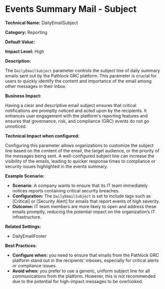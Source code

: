 # Events Summary Mail - Subject

**Technical Name:** DailyEmailSubject

**Category:** Reporting

**Default Value:**

**Impact Level:** High

**Description:**

The `DailyEmailSubject` parameter controls the subject line of daily summary emails sent out by the Pathlock GRC platform. This parameter is crucial for users to quickly identify the content and importance of the email among other messages in their inbox.

**Business Impact:**

Having a clear and descriptive email subject ensures that critical notifications are promptly noticed and acted upon by the recipients. It enhances user engagement with the platform's reporting features and ensures that governance, risk, and compliance (GRC) events do not go unnoticed.

**Technical Impact when configured:**

Configuring this parameter allows organizations to customize the subject line based on the content of the email, the target audience, or the priority of the messages being sent. A well-configured subject line can increase the visibility of the emails, leading to quicker response times to compliance or security issues highlighted in the events summary.

**Example Scenario:**

- **Scenario:** A company wants to ensure that its IT team immediately notices reports containing critical security breaches.
- **Configuration:** The `DailyEmailSubject` is set to include tags such as [Critical] or [Security Alert] for emails that report events of high severity.
- **Outcome:** IT team members are more likely to open and address these emails promptly, reducing the potential impact on the organization’s IT infrastructure.

**Related Settings:**

- DailyEmailFooter

**Best Practices:** 

- **Configure when:** you need to ensure that emails from the Pathlock GRC platform stand out in the recipients' inboxes, especially for critical alerts or compliance issues.
- **Avoid when:** you prefer to use a generic, uniform subject line for all communications from the platform. However, this is not recommended due to the potential for high-impact messages to be overlooked.